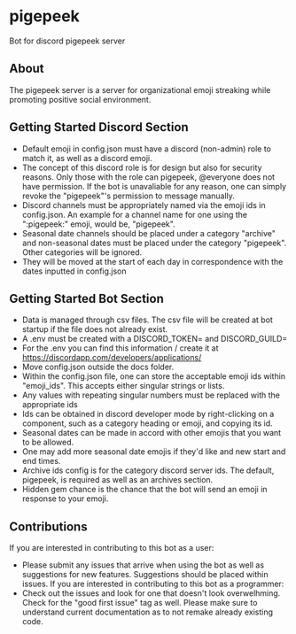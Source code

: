 # pigepeek
Bot for discord pigepeek server

## About
The pigepeek server is a server for organizational emoji streaking while promoting positive social environment.

## Getting Started Discord Section
- Default emoji in config.json must have a discord (non-admin) role to match it, as well as a discord emoji.
- The concept of this discord role is for design but also for security reasons. Only those with the role can pigepeek, @everyone does not have permission. If the bot is unavaliable for any reason, one can simply revoke the "pigepeek"'s permission to message manually.
- Discord channels must be appropriately named via the emoji ids in config.json. An example for a channel name for one using the ":pigepeek:" emoji, would be, "pigepeek".
- Seasonal date channels should be placed under a category "archive" and non-seasonal dates must be placed under the category "pigepeek". Other categories will be ignored.
- They will be moved at the start of each day in correspondence with the dates inputted in config.json

## Getting Started Bot Section
- Data is managed through csv files. The csv file will be created at bot startup if the file does not already exist.
- A .env must be created with a DISCORD_TOKEN= and DISCORD_GUILD=
- For the .env you can find this information / create it at https://discordapp.com/developers/applications/
- Move config.json outside the docs folder.
- Within the config.json file, one can store the acceptable emoji ids within "emoji_ids". This accepts either singular strings or lists.
- Any values with repeating singular numbers must be replaced with the appropriate ids
- Ids can be obtained in discord developer mode by right-clicking on a component, such as a category heading or emoji, and copying its id.
- Seasonal dates can be made in accord with other emojis that you want to be allowed.
- One may add more seasonal date emojis if they'd like and new start and end times.
- Archive ids config is for the category discord server ids. The default, pigepeek, is required as well as an archives section.
- Hidden gem chance is the chance that the bot will send an emoji in response to your emoji.

## Contributions
If you are interested in contributing to this bot as a user:
- Please submit any issues that arrive when using the bot as well as suggestions for new features. Suggestions should be placed within issues.
If you are interested in contributing to this bot as a programmer:
- Check out the issues and look for one that doesn't look overwelhming. Check for the "good first issue" tag as well. Please make sure to understand current documentation as to not remake already existing code.
